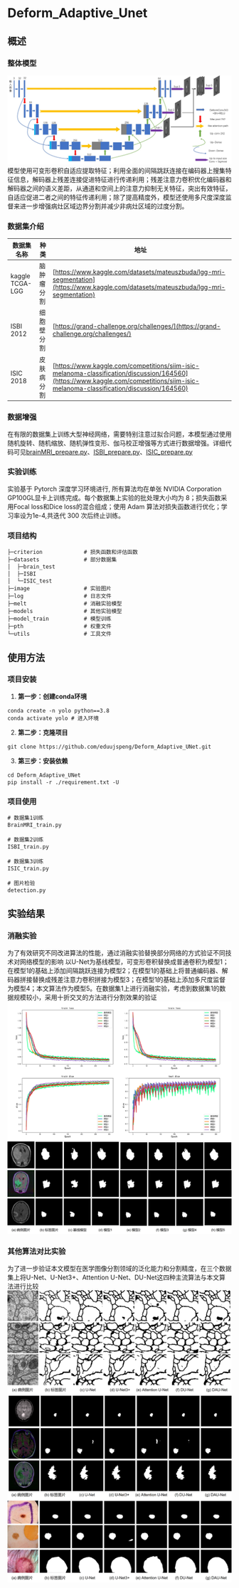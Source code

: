 # Deform_Adaptive_Unet
## 概述
### 整体模型
![整体模型图](/image/DAU-Net模型.jpg)
    模型使用可变形卷积自适应提取特征；利用全面的间隔跳跃连接在编码器上搜集特征信息，解码器上残差连接促进特征进行传递利用；残差注意力卷积优化编码器和解码器之间的语义差距，从通道和空间上的注意力抑制无关特征，突出有效特征，自适应促进二者之间的特征传递利用；除了提高精度外，模型还使用多尺度深度监督来进一步增强病灶区域边界分割并减少非病灶区域的过度分割。

### 数据集介绍
| 数据集名称  | 种类 | 地址 |
| ------------- | ------------- | ------------- |
| kaggle TCGA-LGG  | 脑肿瘤分割  | [https://www.kaggle.com/datasets/mateuszbuda/lgg-mri-segmentation](https://www.kaggle.com/datasets/mateuszbuda/lgg-mri-segmentation)  |
| ISBI 2012  | 细胞壁分割  | [https://grand-challenge.org/challenges/](https://grand-challenge.org/challenges/)  |
| ISIC 2018  | 皮肤病分割  | [https://www.kaggle.com/competitions/siim-isic-melanoma-classification/discussion/164560](https://www.kaggle.com/competitions/siim-isic-melanoma-classification/discussion/164560)  |

### 数据增强
在有限的数据集上训练大型神经网络，需要特别注意过拟合问题，本模型通过使用随机旋转、随机缩放、随机弹性变形、伽马校正增强等方式进行数据增强。详细代码可见[brainMRI_prepare.py](./utils/brainMRI_prepare.py)、[ISBI_prepare.py](./utils/ISBI_prepare.py)、[ISIC_prepare.py](./utils/ISIC_prepare.py)

### 实验训练
实验基于 Pytorch 深度学习环境进行, 所有算法均在单张 NVIDIA Corporation GP100GL显卡上训练完成。每个数据集上实验的批处理大小均为 8；损失函数采用Focal loss和Dice loss的混合组成；使用 Adam 算法对损失函数进行优化；学习率设为1e-4,共迭代 300 次后终止训练。

### 项目结构
    ├─criterion             # 损失函数和评估函数
    ├─datasets              # 部分数据集
    │  ├─brain_test
    │  ├─ISBI
    │  └─ISIC_test
    ├─image                 # 实验图片
    ├─log                   # 日志文件
    ├─melt                  # 消融实验模型
    ├─models                # 其他实验模型
    ├─model_train           # 模型训练
    ├─pth                   # 权重文件
    └─utils                 # 工具文件

## 使用方法
### 项目安装
1. **第一步：创建conda环境**
```
conda create -n yolo python==3.8
conda activate yolo # 进入环境
```

2. **第二步：克隆项目**
```
git clone https://github.com/eduujspeng/Deform_Adaptive_UNet.git
```

3. **第三步：安装依赖**
```
cd Deform_Adaptive_UNet
pip install -r ./requirement.txt -U
```
### 项目使用
```
# 数据集1训练
BrainMRI_train.py

# 数据集2训练
ISBI_train.py

# 数据集3训练
ISIC_train.py

# 图片检验
detection.py
```

## 实验结果
### 消融实验
为了有效研究不同改进算法的性能，通过消融实验替换部分网络的方式验证不同技术对网络模型的影响
以U-Net为基线模型，可变形卷积替换成普通卷积为模型1；在模型1的基础上添加间隔跳跃连接为模型2；在模型1的基础上将普通编码器、解码器拼接替换成残差注意力卷积拼接为模型3；在模型1的基础上添加多尺度监督为模型4；本文算法作为模型5。在数据集1上进行消融实验，考虑到数据集1的数据规模较小，采用十折交叉的方法进行分割效果的验证
![数据集1折线对比图](/image/折线图对比.png)
![数据集1消融实验对比图](/image/消融实验对比.jpg)

### 其他算法对比实验
为了进一步验证本文模型在医学图像分割领域的泛化能力和分割精度，在三个数据集上将U-Net、U-Net3+、Attention U-Net、DU-Net这四种主流算法与本文算法进行比较
![数据集1实验对比图](/image/数据集1实验对比.jpg)
![数据集2实验对比图](/image/数据集2实验对比.jpg)
![数据集3实验对比图](/image/数据集3实验对比.jpg)



